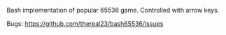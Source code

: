Bash implementation of popular 65536 game.
Controlled with arrow keys.

Bugs: https://github.com/thereal23/bash65536/issues
